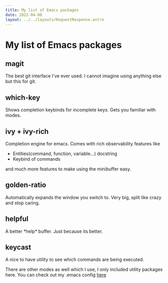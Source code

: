 ```yaml
---
title: My list of Emacs packages
date: 2022-04-08
layout: ../../layouts/RequestResponse.astro
---
```


# My list of Emacs packages #

## magit ##
The best git interface I've ever used. I cannot imagine using anything else but this for git.

## which-key #
Shows completion keybinds for incomplete keys. Gets you familiar with modes.

## ivy + ivy-rich ##
Completion engine for emacs. Comes with rich observability features like
  * Entities(command, function, variable...) docstring
  * Keybind of commands

and much more features to make using the minibuffer easy.

## golden-ratio ##
Automatically expands the window you switch to. Very big, split like crazy and stop caring.

## helpful ##
A better \*help\* buffer. Just because its better.

## keycast ##
A nice to have utility to see which commands are being executed.

There are other modes as well which I use, I only included utility packages here. You can check out my .emacs config [here](https://github.com/jarusll/dotfiles/blob/master/.emacs ".emacs config ")
